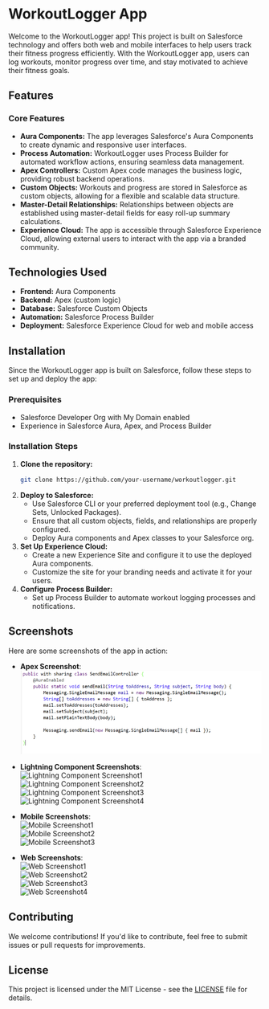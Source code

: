 
# WorkoutLogger App

Welcome to the WorkoutLogger app! This project is built on Salesforce technology and offers both web and mobile interfaces to help users track their fitness progress efficiently. With the WorkoutLogger app, users can log workouts, monitor progress over time, and stay motivated to achieve their fitness goals.

## Features

### Core Features
- **Aura Components:** The app leverages Salesforce's Aura Components to create dynamic and responsive user interfaces.
- **Process Automation:** WorkoutLogger uses Process Builder for automated workflow actions, ensuring seamless data management.
- **Apex Controllers:** Custom Apex code manages the business logic, providing robust backend operations.
- **Custom Objects:** Workouts and progress are stored in Salesforce as custom objects, allowing for a flexible and scalable data structure.
- **Master-Detail Relationships:** Relationships between objects are established using master-detail fields for easy roll-up summary calculations.
- **Experience Cloud:** The app is accessible through Salesforce Experience Cloud, allowing external users to interact with the app via a branded community.

## Technologies Used
- **Frontend:** Aura Components
- **Backend:** Apex (custom logic)
- **Database:** Salesforce Custom Objects
- **Automation:** Salesforce Process Builder
- **Deployment:** Salesforce Experience Cloud for web and mobile access

## Installation

Since the WorkoutLogger app is built on Salesforce, follow these steps to set up and deploy the app:

### Prerequisites
- Salesforce Developer Org with My Domain enabled
- Experience in Salesforce Aura, Apex, and Process Builder

### Installation Steps
1. **Clone the repository:**
   ```bash
   git clone https://github.com/your-username/workoutlogger.git
   ```
2. **Deploy to Salesforce:**
   - Use Salesforce CLI or your preferred deployment tool (e.g., Change Sets, Unlocked Packages).
   - Ensure that all custom objects, fields, and relationships are properly configured.
   - Deploy Aura components and Apex classes to your Salesforce org.
3. **Set Up Experience Cloud:**
   - Create a new Experience Site and configure it to use the deployed Aura components.
   - Customize the site for your branding needs and activate it for your users.
4. **Configure Process Builder:**
   - Set up Process Builder to automate workout logging processes and notifications.

## Screenshots

Here are some screenshots of the app in action:

- **Apex Screenshot**:  
  ![Apex Screenshot](SalesforceWorkoutLoggerApp/Apex-Screenshot1.png)

- **Lightning Component Screenshots**:  
  ![Lightning Component Screenshot1](LightningComponent-Screenshot1.png)  
  ![Lightning Component Screenshot2](LightningComponent-Screenshot2.png)  
  ![Lightning Component Screenshot3](LightningComponent-Screenshot3.png)  
  ![Lightning Component Screenshot4](LightningComponent-Screenshot4.png)

- **Mobile Screenshots**:  
  ![Mobile Screenshot1](Mobile-Screenshot1.png)  
  ![Mobile Screenshot2](Mobile-Screenshot2.png)  
  ![Mobile Screenshot3](Mobile-Screenshot3.png)

- **Web Screenshots**:  
  ![Web Screenshot1](Web-Screenshot1.png)  
  ![Web Screenshot2](Web-Screenshot2.png)  
  ![Web Screenshot3](Web-Screenshot3.png)  
  ![Web Screenshot4](Web-Screenshot4.png)

## Contributing
We welcome contributions! If you'd like to contribute, feel free to submit issues or pull requests for improvements.

## License
This project is licensed under the MIT License - see the [LICENSE](LICENSE) file for details.
